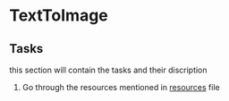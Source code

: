 # TextToImage

## Tasks 
this section will contain the tasks and their discription 
 1. Go through the resources mentioned in [resources](./resources.md) file 
